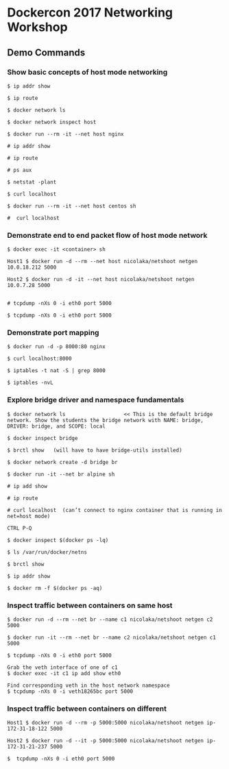 
# Dockercon 2017 Networking Workshop
## Demo Commands

### Show basic concepts of host mode networking

```
$ ip addr show

$ ip route 

$ docker network ls

$ docker network inspect host

$ docker run --rm -it --net host nginx 

# ip addr show

# ip route 

# ps aux

$ netstat -plant

$ curl localhost

$ docker run --rm -it --net host centos sh

#  curl localhost
```

### Demonstrate end to end packet flow of host mode network

```
$ docker exec -it <container> sh

Host1 $ docker run -d --rm --net host nicolaka/netshoot netgen 10.0.18.212 5000

Host2 $ docker run -d -it --net host nicolaka/netshoot netgen 10.0.7.28 5000


# tcpdump -nXs 0 -i eth0 port 5000

$ tcpdump -nXs 0 -i eth0 port 5000
```

### Demonstrate port mapping

```
$ docker run -d -p 8000:80 nginx

$ curl localhost:8000

$ iptables -t nat -S | grep 8000

$ iptables -nvL
```

### Explore bridge driver and namespace fundamentals
```
$ docker network ls                   << This is the default bridge network. Show the students the bridge network with NAME: bridge, DRIVER: bridge, and SCOPE: local

$ docker inspect bridge

$ brctl show   (will have to have bridge-utils installed)

$ docker network create -d bridge br

$ docker run -it --net br alpine sh

# ip add show

# ip route

# curl localhost  (can’t connect to nginx container that is running in net=host mode)

CTRL P-Q

$ docker inspect $(docker ps -lq)

$ ls /var/run/docker/netns

$ brctl show

$ ip addr show

$ docker rm -f $(docker ps -aq)
```


### Inspect traffic between containers on same host

```
$ docker run -d --rm --net br --name c1 nicolaka/netshoot netgen c2 5000

$ docker run -it --rm --net br --name c2 nicolaka/netshoot netgen c1 5000

$ tcpdump -nXs 0 -i eth0 port 5000

Grab the veth interface of one of c1
$ docker exec -it c1 ip add show eth0

Find corresponding veth in the host network namespace
$ tcpdump -nXs 0 -i veth18265bc port 5000
```

### Inspect traffic between containers on different 
```
Host1 $ docker run -d --rm -p 5000:5000 nicolaka/netshoot netgen ip-172-31-18-122 5000

Host2 $ docker run -d --it -p 5000:5000 nicolaka/netshoot netgen ip-172-31-21-237 5000

$  tcpdump -nXs 0 -i eth0 port 5000
```



